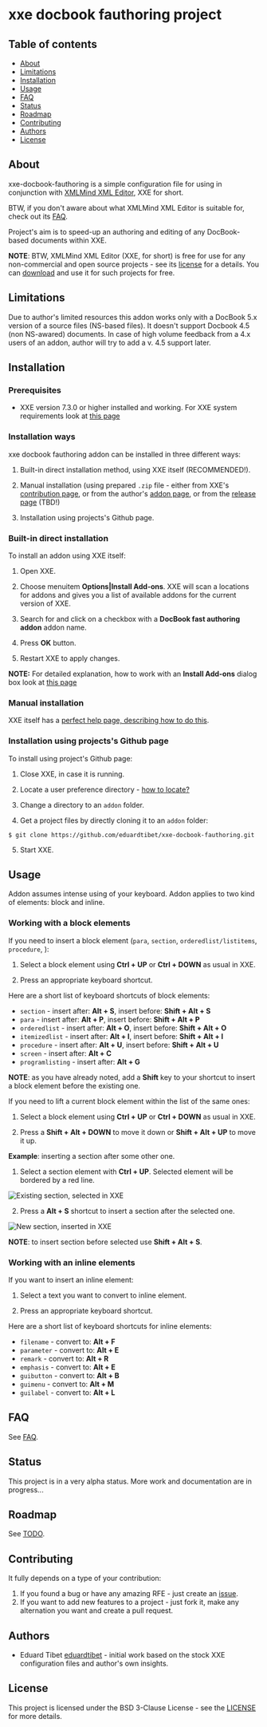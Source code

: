 # xxe docbook fauthoring project

## Table of contents
<!-- TOC started -->

 * [About](#about)
 * [Limitations](#limitations)
 * [Installation](#installation)
 * [Usage](#usage)
 * [FAQ](#faq)
 * [Status](#status)
 * [Roadmap](#roadmap)
 * [Contributing](#contributing)
 * [Authors](#authors)
 * [License](#license)

<!-- TOC ended -->

## About

xxe-docbook-fauthoring is a simple configuration file for using in conjunction with [XMLMind XML Editor](https://www.xmlmind.com/xmleditor/), XXE for short.

BTW, if you don't aware about what XMLMind XML Editor is suitable for, check out its [FAQ](https://www.xmlmind.com/xmleditor/).

Project's aim is to speed-up an authoring and editing of any DocBook-based documents within XXE.

**NOTE**: BTW, XMLMind XML Editor (XXE, for short) is free for use for any non-commercial and open source projects - see its [license](https://www.xmlmind.com/xmleditor/license_xxe_perso.html) for a details. You can [download](https://www.xmlmind.com/xmleditor/download.shtml) and use it for such projects for free.

## Limitations

Due to author's limited resources this addon works only with a DocBook 5.x version of a source files (NS-based files). It doesn't support Docbook 4.5 (non NS-awared) documents. In case of high volume feedback from a 4.x users of an addon, author will try to add a v. 4.5 support later. 

## Installation

### Prerequisites

- XXE version 7.3.0 or higher installed and working. For XXE system requirements look at [this page](https://www.xmlmind.com/xmleditor/_distrib/doc/help/installing_xxe.html) 

### Installation ways

xxe docbook fauthoring addon can be installed in three different ways:

1. Built-in direct installation method, using XXE itself (RECOMMENDED!).

2. Manual installation (using prepared `.zip` file - either from XXE's [contribution page](http://www.xmlmind.com/xmleditor/_usercontrib/index.shtml), or from the author's [addon page](http://www.singlesourcing.ru/pub/xxe-addons/xxe-docbook-fauthoring/), or from the [release page](https://github.com/eduardtibet/xxe-docbook-fauthoring/releases) (TBD!)

3. Installation using projects's Github page.

### Built-in direct installation

To install an addon using XXE itself:

1. Open XXE.

2. Choose menuitem **Options|Install Add-ons**. XXE will scan a locations for addons and gives you a list of available addons for the current version of XXE.

3. Search for and click on a checkbox with a **DocBook fast authoring addon** addon name.

4. Press **OK** button.

5. Restart XXE to apply changes.

**NOTE:** For detailed explanation, how to work with an **Install Add-ons** dialog box look at [this page](https://www.xmlmind.com/xmleditor/_distrib/doc/help/wh/com.xmlmind.xmleditapp.app.part.InstallAddonsDialog.html)

### Manual installation

XXE itself has a [perfect help page, describing how to do this](https://www.xmlmind.com/xmleditor/addons.shtml#manual_install).

### Installation using projects's Github page

To install using project's Github page:

1. Close XXE, in case it is running.

2. Locate a user preference directory - [how to locate?](https://www.xmlmind.com/xmleditor/addons.shtml#manual_install)

3. Change a directory to an `addon` folder.

4. Get a project files by directly cloning it to an `addon` folder:

```
$ git clone https://github.com/eduardtibet/xxe-docbook-fauthoring.git
```
5. Start XXE.

## Usage

Addon assumes intense using of your keyboard. Addon applies to two kind of elements: block and inline.

### Working with a block elements

If you need to insert a block element (`para`, `section`, `orderedlist/listitems`, `procedure`, ):

1. Select a block element using **Ctrl + UP** or **Ctrl + DOWN** as usual in XXE.

2. Press an appropriate keyboard shortcut.

Here are a short list of keyboard shortcuts of block elements:

- `section` - insert after: **Alt + S**, insert before: **Shift + Alt + S**
- `para` - insert after: **Alt + P**, insert before: **Shift + Alt + P**
- `orderedlist` - insert after: **Alt + O**, insert before: **Shift + Alt + O**
- `itemizedlist` - insert after: **Alt + I**, insert before: **Shift + Alt + I**
- `procedure` - insert after: **Alt + U**, insert before: **Shift + Alt + U**
- `screen` - insert after: **Alt + C**
- `programlisting` - insert after: **Alt + G**

**NOTE**: as you have already noted, add a **Shift** key to your shortcut to insert a block element before the existing one.

If you need to lift a current block element within the list of the same ones:

1. Select a block element using **Ctrl + UP** or **Ctrl + DOWN** as usual in XXE.

2. Press a **Shift + Alt + DOWN** to move it down or **Shift + Alt + UP** to move it up.

**Example**: inserting a section after some other one.

1. Select a section element with **Ctrl + UP**. Selected element will be bordered by a red line.

![Existing section, selected in XXE](/doc/img/xxe_selecting_section.png)

2. Press a **Alt + S** shortcut to insert a section after the selected one.

![New section, inserted in XXE](/doc/img/xxe_inserted_section.png)

**NOTE**: to insert section before selected use **Shift + Alt + S**.

### Working with an inline elements

If you want to insert an inline element:

1. Select a text you want to convert to inline element.

2. Press an appropriate keyboard shortcut.

Here are a short list of keyboard shortcuts for inline elements:

- `filename` - convert to: **Alt + F**
- `parameter` - convert to: **Alt + E**
- `remark` - convert to: **Alt + R**
- `emphasis` - convert to: **Alt + E**
- `guibutton` - convert to: **Alt + B**
- `guimenu` - convert to: **Alt + M**
- `guilabel` - convert to: **Alt + L**

## FAQ

See [FAQ](FAQ.md).

## Status

This project is in a very alpha status. More work and documentation are in progress...

## Roadmap

See [TODO](TODO.md).

## Contributing

It fully depends on a type of your contribution:

1. If you found a bug or have any amazing RFE - just create an [issue](https://github.com/eduardtibet/xxe-docbook-fauthoring/issues). 
2. If you want to add new features to a project - just fork it, make any alternation you want and create a pull request.


## Authors

* Eduard Tibet [eduardtibet](https://github.com/eduardtibet) - initial work based on the stock XXE configuration files and author's own insights.

## License

This project is licensed under the BSD 3-Clause License - see the [LICENSE](LICENSE) for more details.